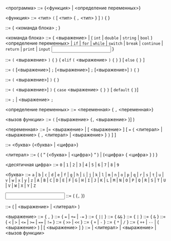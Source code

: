 <программа> ::= {<функция> | <определение переменных>}

<функция> ::= <тип> <id> `(` [ <тип> <id> { `,` <тип> <id>} ] `)` { <body> }

<body> ::= { <команда блока> ; }

<команда блока> ::=  { <выражение> | ( `int` | `double` | `string` | `bool` ) <определение переменных> | `if` <if> | `for` <for> | `while` <while> | `switch` <switch> |  `break` | `continue` | `return` <return block> | `print` <print> | `input` <input> }

<if> ::=  `(` <выражение> `)` `{` <body> `}` 
               { `elif` `(` <выражение>  `)` `{` <body> `}` }
               [ `else`  `{` <body> `}` ]

*<for>* ::= `(` [<выражение>] `;` [<выражение>] `;` [<выражение>] `)` `{` <body> `}`

<while> ::= `(` <выражение>] `)` `{` <body> `}`

<switch> ::= `(` <выражение>] `)` `{` `case` <выражение> `{` <body> `}` `}` [ `default` `{` <body> `}`]

<return block> ::= `;` | <выражение> `;`

<определение переменных> ::=  <переменная> { `,` <переменная>}

<вызов функции> ::= <id> `(` [<выражение> {`,` <выражение> }] )

<переменная> ::= <id> [= <выражение> | [ <выражение> ]  [
`=` `{` <литерал> | <выражение>  { `,`  <литерал> | <выражение> }   `}`  ] ]

<id> ::= <буква> {<буква> | <цифра>}

<литерал> ::= { ( “ {<буква> | <цифра>} “ ) | (<цифра> { <цифра> } ) }

<десятичная цифра> ::= `0` | `1` | `2` | `3` | `4` | `5` | `6` | `7` | `8` | `9` 

<буква> ::= 
`a` | `b` | `c` | `d` | `e` | `f` | `g` | `h` | `i` | `j` | `k` | `l` | `m` | `n` | `o` | `p` | `q` | `r` | `s` | `t` | `u` | `v` | `w` | `x` | `y` | `z` | 
`A` | `B` | `C` | `D` | `E` | `F` | `G` | `H` | `I` | `J` | `K` | `L` | `M` | `N` | `O` | `P` | `Q` | `R` | `S` | `T` | `U` | `V` | `W` | `X` | `Y` | `Z`
 
<input> ::= ( <id> {`,` <id> })

<print> ::= ( <id> | <выражение> | <литерал> )

<выражение> ::= <y11> { `,` <y11> }
<y11> ::= <y10> { `=` | `+=` | `-=`  <y10>}
<y10> ::= <y9> { `||` <y9> }
<y9> ::= <y8> { `&&` <y8> }
<y8> ::= <y7> { `|` <y7> }
<y7> ::= <y6> { `&` <y6> }
<y6> ::= <y5> { `<` | `>` | `<=` | `>=` | `==` | `!=` <y5> }
<y5> ::= <y4> { `>>` | `<<` }
<y4> ::= <y3> { `+` | `-` <y3> }
<y3> ::= <y2> { `*` | `/` <y2> }
<y2> ::= <y1> { `++` | `--` | ( <выражение> ) | [ <выражение> ] }
<y1> ::=  <id> | <литерал>  | <выражение> | <вызов функции>



